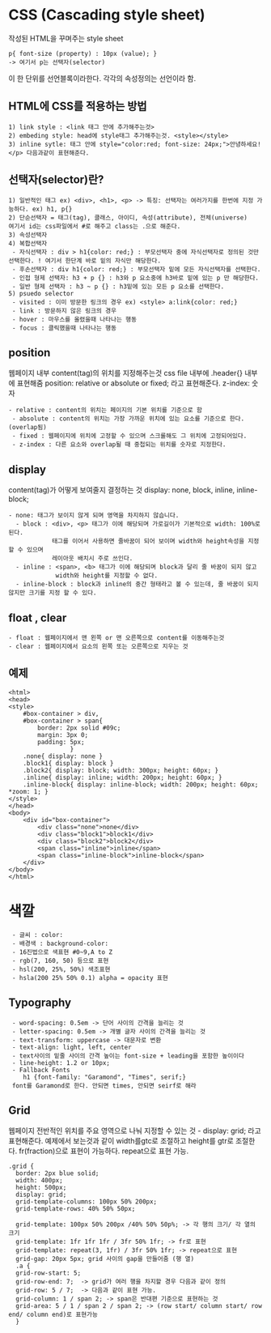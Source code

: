 # CSS (Cascading style sheet)
작성된 HTML을 꾸며주는 style sheet
```
p{ font-size (property) : 10px (value); } 
-> 여기서 p는 선택자(selector)
```
이 한 단위를 선언블록이라한다. 각각의 속성정의는 선언이라 함.
## HTML에 CSS를 적용하는 방법
```
1) link style : <link 태그 안에 추가해주는것>
2) embeding style: head에 style태그 추가해주는것. <style></style>
3) inline sytle: 태그 안에 style="color:red; font-size: 24px;">안녕하세요!</p> 다음과같이 표현해준다.
```
## 선택자(selector)란?
```
1) 일반적인 태그 ex) <div>, <h1>, <p> -> 특징: 선택자는 여러가지를 한번에 지정 가능하다. ex) h1, p{}
2) 단순선택자 = 태그(tag), 클래스, 아이디, 속성(attribute), 전체(universe)
여기서 id는 css파일에서 #로 해주고 class는 .으로 해준다.
3) 속성선택자
4) 복합선택자
 - 자식선택자 : div > h1{color: red;} : 부모선택자 중에 자식선택자로 정의된 것만 선택한다. ! 여기서 한단계 바로 밑의 자식만 해당한다.
 - 후손선택자 : div h1{color: red;} : 부모선택자 밑에 모든 자식선택자를 선택한다.
 - 인접 형제 선택자: h3 + p {} : h3와 p 요소중에 h3바로 밑에 있는 p 만 해당한다.
 - 일반 형제 선택자 : h3 ~ p {} : h3밑에 있는 모든 p 요소를 선택한다.
5) psuedo selector
 - visited : 이미 방문한 링크의 경우 ex) <style> a:link{color: red;}
 - link : 방문하지 않은 링크의 경우
 - hover : 마우스를 올렸을때 나타나는 행동
 - focus : 클릭했을때 나타나는 행동
 ```
## position
웹페이지 내부 content(tag)의 위치를 지정해주는것
css file 내부에 .header{} 내부에 표현해줌
position: relative or absolute or fixed; 라고 표현해준다.
z-index: 숫자
```
- relative : content의 위치는 페이지의 기본 위치를 기준으로 함
 - absolute : content의 위치는 가장 가까운 위치에 있는 요소를 기준으로 한다.(overlap됨)
 - fixed : 웹페이지에 위치에 고정할 수 있으며 스크롤해도 그 위치에 고정되어있다.
 - z-index : 다른 요소와 overlap될 때 중첩되는 위치를 숫자로 지정한다.
 ```
## display
content(tag)가 어떻게 보여줄지 결정하는 것
display: none, block, inline, inline-block;
```
- none: 태그가 보이지 않게 되며 영역을 차지하지 않습니다.
  - block : <div>, <p> 태그가 이에 해당되며 가로길이가 기본적으로 width: 100%로 된다.
            태그를 이어서 사용하면 줄바꿈이 되어 보이며 width와 height속성을 지정할 수 있으며
            레이아웃 배치시 주로 쓰인다.
  - inline : <span>, <b> 태그가 이에 해당되며 block과 달리 줄 바꿈이 되지 않고
             width와 height를 지정할 수 없다.
  - inline-block : block과 inline의 중간 형태라고 볼 수 있는데, 줄 바꿈이 되지 않지만 크기를 지정 할 수 있다.
```
## float , clear
```
- float : 웹페이지에서 맨 왼쪽 or 맨 오른쪽으로 content를 이동해주는것
- clear : 웹페이지에서 요소의 왼쪽 또는 오른쪽으로 지우는 것
```  
## 예제
```
<html>
<head>
<style>
	#box-container > div,
	#box-container > span{
		border: 2px solid #09c;
		margin: 3px 0;
		padding: 5px;
			     } 
	.none{ display: none }
	.block1{ display: block }
	.block2{ display: block; width: 300px; height: 60px; }
	.inline{ display: inline; width: 200px; height: 60px; }
	.inline-block{ display: inline-block; width: 200px; height: 60px; *zoom: 1; }
</style>
</head>
<body>
	<div id="box-container">
		<div class="none">none</div>
		<div class="block1">block1</div>
		<div class="block2">block2</div>
		<span class="inline">inline</span>
		<span class="inline-block">inline-block</span>
	</div>
</body>
</html>
```
  
# 색깔
```
 - 글씨 : color:
 - 배경색 : background-color: 
 - 16진법으로 색표현 #0~9,A to Z
 - rgb(7, 160, 50) 등으로 표현
 - hsl(200, 25%, 50%) 색조표현
 - hsla(200 25% 50% 0.1) alpha = opacity 표현
 ```
## Typography
```
 - word-spacing: 0.5em -> 단어 사이의 간격을 늘리는 것
 - letter-spacing: 0.5em -> 개별 글자 사이의 간격을 늘리는 것
 - text-transform: uppercase -> 대문자로 변환
 - text-align: light, left, center
 - text사이의 밑줄 사이의 간격 높이는 font-size + leading을 포함한 높이이다
 - line-height: 1.2 or 10px;
 - Fallback Fonts
	h1 {font-family: "Garamond", "Times", serif;}
 font를 Garamond로 한다. 안되면 times, 안되면 seirf로 해라
```

## Grid
웹페이지 전반적인 위치를 주요 영역으로 나눠 지정할 수 있는 것 - display: grid; 라고 표현해준다.
예제에서 보는것과 같이 width를gtc로 조절하고 height를 gtr로 조절한다.
fr(fraction)으로 표현이 가능하다.
repeat으로 표현 가능.
```
.grid {
  border: 2px blue solid;
  width: 400px;
  height: 500px;
  display: grid;
  grid-template-columns: 100px 50% 200px;
  grid-template-rows: 40% 50% 50px;
  
  grid-template: 100px 50% 200px /40% 50% 50p%; -> 각 행의 크기/ 각 열의 크기
  grid-template: 1fr 1fr 1fr / 3fr 50% 1fr; -> fr로 표현
  grid-template: repeat(3, 1fr) / 3fr 50% 1fr; -> repeat으로 표현
  grid-gap: 20px 5px; grid 사이의 gap을 만들어줌 (행 열)
  .a {
  grid-row-start: 5;
  grid-row-end: 7;  -> grid가 여러 행을 차지할 경우 다음과 같이 정의
  grid-row: 5 / 7;  -> 다음과 같이 표현 가능.
  grid-column: 1 / span 2; -> span은 반대편 기준으로 표현하는 것
  grid-area: 5 / 1 / span 2 / span 2; -> (row start/ column start/ row end/ column end)로 표현가능
  } 
```

